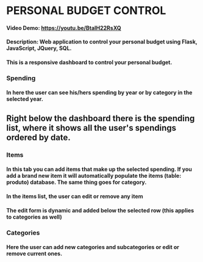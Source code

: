 # PERSONAL BUDGET CONTROL
#### Video Demo: https://youtu.be/BtaIH22RsXQ
#### Description: Web application to control your personal budget using Flask, JavaScript, JQuery, SQL.
#### This is a responsive dashboard to control your personal budget.

### Spending
#### In here the user can see his/hers spending by year or by category in the selected year.
## Right below the dashboard there is the spending list, where it shows all the user's spendings ordered by date.

### Items
#### In this tab you can add items that make up the selected spending. If you add a brand new item it will automatically populate the items (table: produto) database. The same thing goes for category.
#### In the items list, the user can edit or remove any item
#### The edit form is dynamic and added below the selected row (this applies to categories as well)

### Categories
#### Here the user can add new categories and subcategories or edit or remove current ones.

